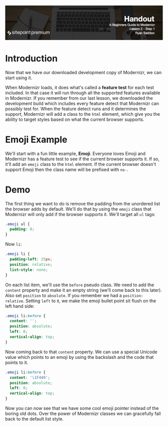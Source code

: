 ![](A_Beginners_Guide_to_Modernizr_handouts/headings/2.1.png)

# Introduction

Now that we have our downloaded development copy of Modernizr, we can start using it.

When Modernizr loads, it does what's called a **feature test** for each test included. In that case it will run through all the supported features available in Modernizr. If you remember from our last lesson, we downloaded the development build which includes every feature detect that Modernizr can possibly test for. When the feature detect runs and it determines the support, Modernizr will add a class to the `html` element, which give you the ability to target styles based on what the current browser supports.

# Emoji Example

We'll start with a fun little example, **Emoji**. Everyone loves Emoji and Modernizr has a feature test to see if the current browser supports it. If so, it'll add an `emoji` class to the `html` element. If the current browser doesn't support Emoji then the class name will be prefixed with `no-`.

# Demo

The first thing we want to do is remove the padding from the unordered list the browser adds by default. We'll do that by using the `emoji` class that Modernizr will only add if the browser supports it. We'll target all `ul` tags:

```css
.emoji ul {
  padding: 0;
}
```

Now `li`:

```css
.emoji li {
  padding-left: 25px;
  position: relative;
  list-style: none;
}
```

On each list item, we'll use the `before` pseudo class. We need to add the `content` property and make it an empty string (we'll come back to this later). Also set `position` to `absolute`. If you remember we had a `position: relative`. Setting `left` to `0`, we make the emoji bullet point sit flush on the left hand side:

```css
.emoji li:before {
  content: '';
  position: absolute;
  left: 0;
  vertical-align: top;
}
```

Now coming back to that `content` property. We can use a special Unicode value which points to an emoji by using the backslash and the code that points to it.

```css
.emoji li:before {
  content: '\1F449';
  position: absolute;
  left: 0;
  vertical-align: top;
}
```

Now you can now see that we have some cool emoji pointer instead of the boring old dots. Over the power of Modernizr classes we can gracefully fall back to the default list style.
